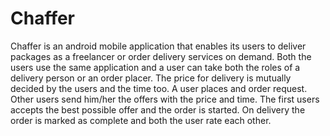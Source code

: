 # Chaffer
Chaffer is an android mobile application that enables its users to deliver packages as a freelancer or order delivery services on demand. Both the users use the same application and a user can take both the roles of a delivery person or an order placer. The price for delivery is mutually decided by the users and the time too. A user places and order request. Other users send him/her the offers with the price and time. The first users accepts the best possible offer and the order is started. On delivery the order is marked as complete and both the user rate each other.
